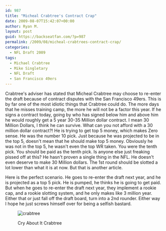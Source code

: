 ```yaml
---
id: 987
title: "Micheal Crabtree's Contract Crap"
date: 2009-08-07T15:42:07+00:00
author: Ryan M.
layout: post
guid: https://backseatfan.com/?p=987
permalink: /2009/08/micheal-crabtrees-contract-crap/
categories:
  - NFL Draft 2009
tags:
  - Michael Crabtree
  - Mike Singletary
  - NFL Draft
  - San Francisco 49ers
---
```


<div class="entry">
  <p>
    Crabtree's adviser has stated that Micheal Crabtree may choose to re-enter the draft because of contract disputes with the San Francisco 49ers. This is by far one of the most idiotic things that Crabtree could do. The more days that he misses training camp, the more he will not be a factor this year. If he signs a contract today, going by who has signed below him and above him he would roughly get a 5 year 30-35 Million dollar contract. I mean 30 Million Dollars, I think he can survive. What can you not afford with a 30 million dollar contract?! He is trying to get top 5 money, which makes Zero sense. He was the number 10 pick. Just because he was projected to be in the top 5, doesn't mean that he should make top 5 money. Obviously he was not in the top 5, he wasn't even the top WR taken. You were the tenth pick. You should be paid as the tenth pick. Is anyone else just freaking pissed off at this? He hasn't proven a single thing in the NFL. He doesn't even deserve to make 30 Million dollars. The 1st round should be slotted a lot lower than what it is at now. But that is another article.
  </p>

  <p>
    Here is the perfect scenario. He goes to re-enter the draft next year, and he is projected as a top 5 pick. He is pumped, he thinks he is going to get paid. But when he goes to re-enter the draft next year, they implement a rookie cap, and a rookie slotting system, and he only makes like 3 million year. Either that or just fall off the draft board, turn into a 2nd rounder. Either way I hope he just screws himself over for being a selfish bastard.
  </p><figure id="attachment_988" style="width: 306px" class="wp-caption aligncenter">

  <img class="size-full wp-image-988" title="crabtree" src="/images/2009/08/crabtree.jpg" alt="crabtree" width="306" height="319" srcset="/images/2009/08/crabtree.jpg 306w, /images/2009/08/crabtree-287x300.jpg 287w" sizes="(max-width: 306px) 100vw, 306px" /><figcaption class="wp-caption-text">Cry About It Crabtree</figcaption></figure>
</div>

